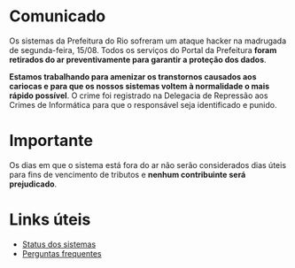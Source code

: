 # Comunicado

Os sistemas da Prefeitura do Rio sofreram um ataque hacker na madrugada de segunda-feira, 15/08. Todos os
serviços do Portal da Prefeitura **foram retirados do ar preventivamente para garantir a proteção dos dados**.

**Estamos trabalhando para amenizar os transtornos causados aos cariocas e para que os nossos sistemas
voltem à normalidade o mais rápido possível**. O crime foi registrado na Delegacia de Repressão aos Crimes de
Informática para que o responsável seja identificado e punido.

# Importante

Os dias em que o sistema está fora do ar não serão considerados dias úteis para fins de vencimento de
tributos e **nenhum contribuinte será prejudicado**.

# Links úteis

- [Status dos sistemas](sistemas/sistemas/)
- [Perguntas frequentes](faq/faq/)
